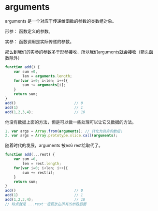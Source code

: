 # arguments

arguments 是一个对应于传递给函数的参数的类数组对象。

形参： 函数定义的参数。

实参： 函数调用是实际传递的参数。

那么到我们的实参的参数多于形参接收，所以我们arguments就会接收（箭头函数除外）

```js
function add() {
    var sum =0,
        len = arguments.length;
    for(var i=0; i<len; i++){
        sum += arguments[i];
    }
    return sum;
}
add()                           // 0
add(1)                          // 1
add(1,2,3,4);                   // 10
```

他没有数据上面的方法，但是可以做一些处理可以让它又数据的方法。

```js
1. var args = Array.from(arguments); // 转化为真实的数组\
2. var args = Array.prototype.slice.call(arguments);
```

随着时代的发展，arguments 被es6  rest给取代了。

```js
function add(...rest) {
    var sum =0,
        len = rest.length;
    for(var i=0; i<len; i++){
        sum += rest[i];
    }
    return sum;
}
add()                           // 0
add(1)                          // 1
add(1,2,3,4);                   // 10
// 缺点就是 ...rest一定要放在所有的参数后面
```


